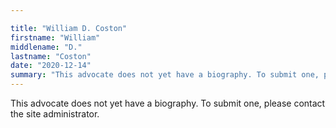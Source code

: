 ```yaml
---

title: "William D. Coston"
firstname: "William"
middlename: "D."
lastname: "Coston"
date: "2020-12-14"
summary: "This advocate does not yet have a biography. To submit one, please contact the site administrator."
---
```

This advocate does not yet have a biography. To submit one, please contact the site administrator.

